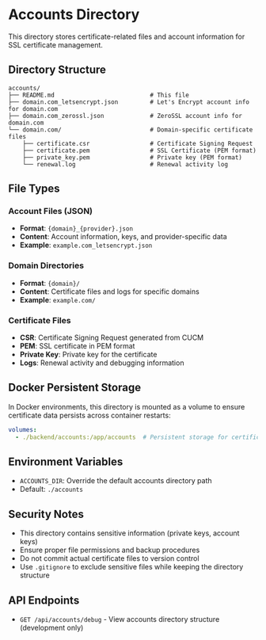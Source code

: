 # Accounts Directory

This directory stores certificate-related files and account information for SSL certificate management.

## Directory Structure

```
accounts/
├── README.md                           # This file
├── domain.com_letsencrypt.json         # Let's Encrypt account info for domain.com
├── domain.com_zerossl.json             # ZeroSSL account info for domain.com
└── domain.com/                         # Domain-specific certificate files
    ├── certificate.csr                 # Certificate Signing Request
    ├── certificate.pem                 # SSL Certificate (PEM format)
    ├── private_key.pem                 # Private key (PEM format)
    └── renewal.log                     # Renewal activity log
```

## File Types

### Account Files (JSON)
- **Format**: `{domain}_{provider}.json`
- **Content**: Account information, keys, and provider-specific data
- **Example**: `example.com_letsencrypt.json`

### Domain Directories
- **Format**: `{domain}/`
- **Content**: Certificate files and logs for specific domains
- **Example**: `example.com/`

### Certificate Files
- **CSR**: Certificate Signing Request generated from CUCM
- **PEM**: SSL certificate in PEM format
- **Private Key**: Private key for the certificate
- **Logs**: Renewal activity and debugging information

## Docker Persistent Storage

In Docker environments, this directory is mounted as a volume to ensure certificate data persists across container restarts:

```yaml
volumes:
  - ./backend/accounts:/app/accounts  # Persistent storage for certificates and accounts
```

## Environment Variables

- `ACCOUNTS_DIR`: Override the default accounts directory path
- Default: `./accounts`

## Security Notes

- This directory contains sensitive information (private keys, account keys)
- Ensure proper file permissions and backup procedures
- Do not commit actual certificate files to version control
- Use `.gitignore` to exclude sensitive files while keeping the directory structure

## API Endpoints

- `GET /api/accounts/debug` - View accounts directory structure (development only)